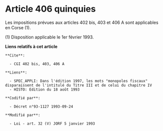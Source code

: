 # Article 406 quinquies

Les impositions prévues aux articles 402 bis, 403 et 406 A sont applicables en Corse (1).

(1) Disposition applicable le 1er février 1993.

**Liens relatifs à cet article**

	**Cite**:

	  - CGI 402 bis, 403, 406 A

	**Liens**:

	  - SPEC_APPLI: Dans l'édition 1997, les mots "monopoles fiscaux" disparaissent de l'intitulé du Titre III et de celui du chapitre IV
	  - HISTO: Edition du 18 août 1993

	**Codifié par**:

	  - Décret n°93-1127 1993-09-24

	**Modifié par**:

	  - Loi - art. 32 (V) JORF 5 janvier 1993
